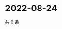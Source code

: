 # 2022-08-24

共 0 条

<!-- BEGIN WEIBO -->
<!-- 最后更新时间 Wed Aug 24 2022 15:01:31 GMT+0800 (China Standard Time) -->

<!-- END WEIBO -->
